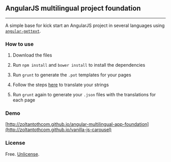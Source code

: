 ## AngularJS multilingual project foundation
-------

A simple base for kick start an AngularJS project in several languages using [`angular-gettext`](https://angular-gettext.rocketeer.be).


### How to use

1) Download the files 

2) Run `npm install` and `bower install` to install the dependencies

3) Run `grunt` to generate the `.pot` templates for your pages

4) Follow the steps [here](https://angular-gettext.rocketeer.be/dev-guide/translate/) to translate your strings

5) Run `grunt` again to generate your `.json` files with the translations for each page


### Demo

[http://zoltantothcom.github.io/angular-multilingual-app-foundation](http://zoltantothcom.github.io/vanilla-js-carousel)


### License

Free. [Unlicense](http://unlicense.org).